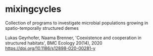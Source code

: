 # mixingcycles
Collection of programs to investigate microbial populations growing in spatio-temporally structured demes 


Lukas Geyrhofer, Naama Brenner, 'Coexistence and cooperation in structured habitats', BMC Ecology 20(14), 2020
https://doi.org/10.1186/s12898-020-00281-y
